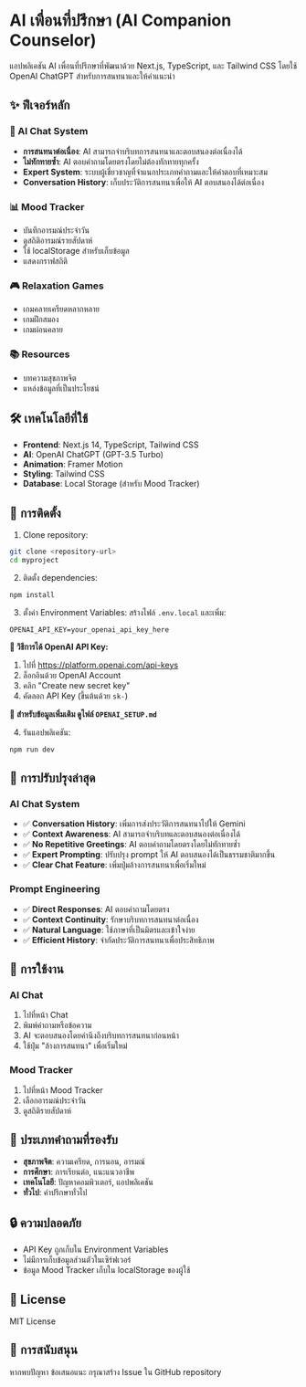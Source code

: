 # AI เพื่อนที่ปรึกษา (AI Companion Counselor)

แอปพลิเคชัน AI เพื่อนที่ปรึกษาที่พัฒนาด้วย Next.js, TypeScript, และ Tailwind CSS โดยใช้ OpenAI ChatGPT สำหรับการสนทนาและให้คำแนะนำ

## ✨ ฟีเจอร์หลัก

### 🤖 AI Chat System
- **การสนทนาต่อเนื่อง**: AI สามารถจำบริบทการสนทนาและตอบสนองต่อเนื่องได้
- **ไม่ทักทายซ้ำ**: AI ตอบคำถามโดยตรงโดยไม่ต้องทักทายทุกครั้ง
- **Expert System**: ระบบผู้เชี่ยวชาญที่จำแนกประเภทคำถามและให้คำตอบที่เหมาะสม
- **Conversation History**: เก็บประวัติการสนทนาเพื่อให้ AI ตอบสนองได้ต่อเนื่อง

### 📊 Mood Tracker
- บันทึกอารมณ์ประจำวัน
- ดูสถิติอารมณ์รายสัปดาห์
- ใช้ localStorage สำหรับเก็บข้อมูล
- แสดงกราฟสถิติ

### 🎮 Relaxation Games
- เกมคลายเครียดหลากหลาย
- เกมฝึกสมอง
- เกมผ่อนคลาย

### 📚 Resources
- บทความสุขภาพจิต
- แหล่งข้อมูลที่เป็นประโยชน์

## 🛠️ เทคโนโลยีที่ใช้

- **Frontend**: Next.js 14, TypeScript, Tailwind CSS
- **AI**: OpenAI ChatGPT (GPT-3.5 Turbo)
- **Animation**: Framer Motion
- **Styling**: Tailwind CSS
- **Database**: Local Storage (สำหรับ Mood Tracker)

## 🚀 การติดตั้ง

1. Clone repository:
```bash
git clone <repository-url>
cd myproject
```

2. ติดตั้ง dependencies:
```bash
npm install
```

3. ตั้งค่า Environment Variables:
สร้างไฟล์ `.env.local` และเพิ่ม:
```env
OPENAI_API_KEY=your_openai_api_key_here
```

**📝 วิธีการได้ OpenAI API Key:**
1. ไปที่ https://platform.openai.com/api-keys
2. ล็อกอินด้วย OpenAI Account
3. คลิก "Create new secret key"
4. คัดลอก API Key (ขึ้นต้นด้วย `sk-`)

**🔧 สำหรับข้อมูลเพิ่มเติม ดูไฟล์ `OPENAI_SETUP.md`**

4. รันแอปพลิเคชัน:
```bash
npm run dev
```

## 🔧 การปรับปรุงล่าสุด

### AI Chat System
- ✅ **Conversation History**: เพิ่มการส่งประวัติการสนทนาไปให้ Gemini
- ✅ **Context Awareness**: AI สามารถจำบริบทและตอบสนองต่อเนื่องได้
- ✅ **No Repetitive Greetings**: AI ตอบคำถามโดยตรงโดยไม่ทักทายซ้ำ
- ✅ **Expert Prompting**: ปรับปรุง prompt ให้ AI ตอบสนองได้เป็นธรรมชาติมากขึ้น
- ✅ **Clear Chat Feature**: เพิ่มปุ่มล้างการสนทนาเพื่อเริ่มใหม่

### Prompt Engineering
- ✅ **Direct Responses**: AI ตอบคำถามโดยตรง
- ✅ **Context Continuity**: รักษาบริบทการสนทนาต่อเนื่อง
- ✅ **Natural Language**: ใช้ภาษาที่เป็นมิตรและเข้าใจง่าย
- ✅ **Efficient History**: จำกัดประวัติการสนทนาเพื่อประสิทธิภาพ

## 📱 การใช้งาน

### AI Chat
1. ไปที่หน้า Chat
2. พิมพ์คำถามหรือข้อความ
3. AI จะตอบสนองโดยคำนึงถึงบริบทการสนทนาก่อนหน้า
4. ใช้ปุ่ม "ล้างการสนทนา" เพื่อเริ่มใหม่

### Mood Tracker
1. ไปที่หน้า Mood Tracker
2. เลือกอารมณ์ประจำวัน
3. ดูสถิติรายสัปดาห์

## 🎯 ประเภทคำถามที่รองรับ

- **สุขภาพจิต**: ความเครียด, การนอน, อารมณ์
- **การศึกษา**: การเรียนต่อ, แนะแนวอาชีพ
- **เทคโนโลยี**: ปัญหาคอมพิวเตอร์, แอปพลิเคชัน
- **ทั่วไป**: คำปรึกษาทั่วไป

## 🔒 ความปลอดภัย

- API Key ถูกเก็บใน Environment Variables
- ไม่มีการเก็บข้อมูลส่วนตัวในเซิร์ฟเวอร์
- ข้อมูล Mood Tracker เก็บใน localStorage ของผู้ใช้

## 📄 License

MIT License

## 🤝 การสนับสนุน

หากพบปัญหา ข้อเสนอแนะ กรุณาสร้าง Issue ใน GitHub repository
